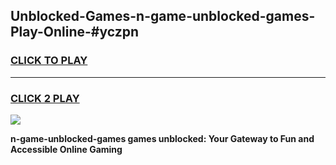 
## Unblocked-Games-n-game-unblocked-games-Play-Online-#yczpn
<h3>
<a href="https://premium.freeplayer.one?title=n-game-unblocked-games&ref=27F">CLICK TO PLAY</a></h3>
<hr>

<h3>
<a href="https://premium.freeplayer.one?title=n-game-unblocked-games&ref=27F">CLICK 2 PLAY</a>
  
</h3>

<a href="https://premium.freeplayer.one?title=n-game-unblocked-games&ref=27F"><img src="https://clearcache.store/games.png"></a>


**n-game-unblocked-games games unblocked: Your Gateway to Fun and Accessible Online Gaming**
